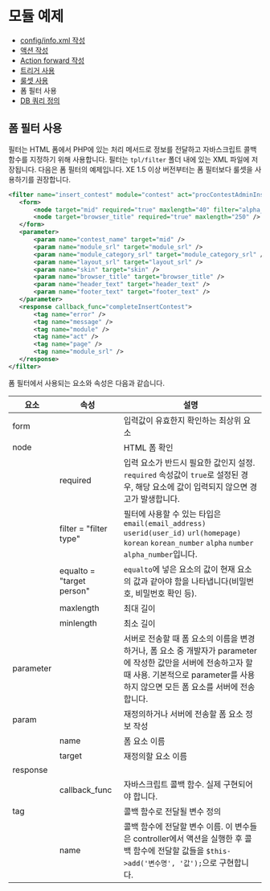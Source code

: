 # 모듈 예제

- [config/info.xml 작성](../01_write_config_info)
- [액션 작성](../02_write_action)
- [Action forward 작성](../03_write_action_forward)
- [트리거 사용](../04_use_trigger)
- [룰셋 사용](../05_use_ruleset)
- 폼 필터 사용
- [DB 쿼리 정의](../07_define_db_query)

## 폼 필터 사용

필터는 HTML 폼에서 PHP에 있는 처리 메서드로 정보를 전달하고 자바스크립트 콜백 함수를 지정하기 위해 사용합니다. 필터는 `tpl/filter` 폴더 내에 있는 XML 파일에 저장됩니다. 다음은 폼 필터의 예제입니다. XE 1.5 이상 버전부터는 폼 필터보다 룰셋을 사용하기를 권장합니다.

```xml
<filter name="insert_contest" module="contest" act="procContestAdminInsertContest" confirm_msg_code="confirm_submit">
   <form>
       <node target="mid" required="true" maxlength="40" filter="alpha_number" />
       <node target="browser_title" required="true" maxlength="250" />
   </form>
   <parameter>
       <param name="contest_name" target="mid" />
       <param name="module_srl" target="module_srl" />
       <param name="module_category_srl" target="module_category_srl" />
       <param name="layout_srl" target="layout_srl" />
       <param name="skin" target="skin" />
       <param name="browser_title" target="browser_title" />
       <param name="header_text" target="header_text" />
       <param name="footer_text" target="footer_text" />
   </parameter>
   <response callback_func="completeInsertContest">
       <tag name="error" />
       <tag name="message" />
       <tag name="module" />
       <tag name="act" />
       <tag name="page" />
       <tag name="module_srl" />
   </response>
</filter>
```

폼 필터에서 사용되는 요소와 속성은 다음과 같습니다.

|요소|속성|설명|
|-|-|-|
|form||입력값이 유효한지 확인하는 최상위 요소|
|node||HTML 폼 확인|
||required|입력 요소가 반드시 필요한 값인지 설정. `required` 속성값이 `true`로 설정된 경우, 해당 요소에 값이 입력되지 않으면 경고가 발생합니다.|
||filter = "filter type"|필터에 사용할 수 있는 타입은 `email(email_address)` `userid(user_id)` `url(homepage)` `korean` `korean_number` `alpha` `number` `alpha_number`입니다.|
||equalto = "target person"|`equalto`에 넣은 요소의 값이 현재 요소의 값과 같아야 함을 나타냅니다(비밀번호, 비밀번호 확인 등).|
||maxlength|최대 길이|
||minlength|최소 길이|
|parameter||서버로 전송할 때 폼 요소의 이름을 변경하거나, 폼 요소 중 개발자가 parameter에 작성한 값만을 서버에 전송하고자 할 때 사용. 기본적으로 parameter를 사용하지 않으면 모든 폼 요소를 서버에 전송합니다.|
|param||재정의하거나 서버에 전송할 폼 요소 정보 작성|
||name|폼 요소 이름|
||target|재정의할 요소 이름|
|response|||
||callback_func|자바스크립트 콜백 함수. 실제 구현되어야 합니다.|
|tag||콜백 함수로 전달될 변수 정의|
||name|콜백 함수에 전달할 변수 이름. 이 변수들은 controller에서 액션을 실행한 후 콜백 함수에 전달할 값들을 `$this->add('변수명', '값');`으로 구현합니다.|
